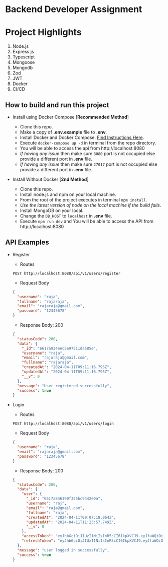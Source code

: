# Backend Developer Assignment

# Project Highlights

1. Node.js
2. Express.js
3. Typescript
4. Mongoose
5. Mongodb
6. Zod
7. JWT
8. Docker
9. CI/CD


## How to build and run this project

- Install using Docker Compose [**Recommended Method**]

  - Clone this repo.
  - Make a copy of **.env.example** file to **.env**.
  - Install Docker and Docker Compose. [Find Instructions Here](https://docs.docker.com/install/).
  - Execute `docker-compose up -d` in terminal from the repo directory.
  - You will be able to access the api from http://localhost:8080
  - _If having any issue_ then make sure `8080` port is not occupied else provide a different port in **.env** file.
  - _If having any issue_ then make sure `27017` port is not occupied else provide a different port in **.env** file.

- Install Without Docker [**2nd Method**]
  - Clone this repo.
  - Install node.js and npm on your local machine.
  - From the root of the project executes in terminal `npm install`.
  - _Use the latest version of node on the local machine if the build fails_.
  - Install MongoDB on your local.
  - Change the `DB_HOST` to `localhost` in **.env** file.
  - Execute `npm run dev` and You will be able to access the API from http://localhost:8080

## API Examples

- Register

  - Routes

  ```
  POST http://localhost:8080/api/v1/users/register
  ```

  - Request Body

  ```json
  {
    "username": "raja",
    "fullname": "rajaraja",
    "email": "rajaraja@gmail.com",
    "password": "12345678"
  }
  ```

  - Response Body: 200

  ```json
  {
    "statusCode": 200,
    "data": {
      "_id": "6617a934eec5e97511da585e",
      "username": "raja",
      "email": "rajaraja@gmail.com",
      "fullname": "rajaraja",
      "createdAt": "2024-04-11T09:11:16.795Z",
      "updatedAt": "2024-04-11T09:11:16.795Z",
      "__v": 0
    },
    "message": "User registered successfully",
    "success": true
  }
  ```

- Login
  - Routes
  ```
  POST http://localhost:8080/api/v1/users/login
  ```
  - Request Body
  ```json
  {
    "username": "raja",
    "email": "rajaraja@gmail.com",
    "password": "12345678"
  }
  ```
  - Response Body: 200
  ```json
  {
    "statusCode": 200,
    "data": {
      "user": {
        "_id": "6617a846190f355bc9442e0a",
        "username": "raj",
        "email": "raja@gmail.com",
        "fullname": "raja",
        "createdAt": "2024-04-11T09:07:18.064Z",
        "updatedAt": "2024-04-11T11:23:57.749Z",
        "__v": 0
      },
      "accessToken": "eyJhbGciOiJIUzI1NiIsInR5cCI6IkpXVCJ9.eyJfaWQiOiI2NjE3YTg0NjE5MGYzNTViYzk0NDJlMGEiLCJlbWFpbCI6InJhamFAZ21haWwuY29tIiwidXNlcm5hbWUiOiJyYWoiLCJmdWxsbmFtZSI6InJhamEiLCJpYXQiOjE3MTI4MzQ2MzcsImV4cCI6MTcxMjkyMTAzN30.rUdXr4SY_lmLP-r8nAILYjZm6-NxSUNyYsFFLxqd4Io",
      "refreshToken": "eyJhbGciOiJIUzI1NiIsInR5cCI6IkpXVCJ9.eyJfaWQiOiI2NjE3YTg0NjE5MGYzNTViYzk0NDJlMGEiLCJpYXQiOjE3MTI4MzQ2MzcsImV4cCI6MTcxMzY5ODYzN30.MxFB9yXZ9aVco0Cexx9k8EiXqrM6CVcfwvup4tDrkaY"
    },
    "message": "user logged in successfully",
    "success": true
  }
  ```
